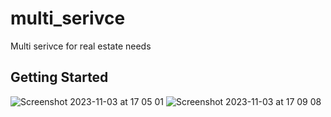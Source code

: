 # multi_serivce

Multi serivce for real estate needs

## Getting Started


![Screenshot 2023-11-03 at 17 05 01](https://github.com/Mohamedihab29592/Multi-Service/assets/64233832/84f06fc3-659d-46ff-8e0a-6265118cd8ed) ![Screenshot 2023-11-03 at 17 09 08](https://github.com/Mohamedihab29592/Multi-Service/assets/64233832/c244a4fc-6a0a-412d-879a-0cfd5558c6a3)

